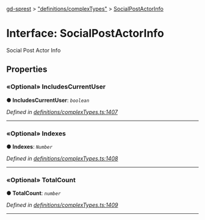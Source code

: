 [gd-sprest](../README.md) > ["definitions/complexTypes"](../modules/_definitions_complextypes_.md) > [SocialPostActorInfo](../interfaces/_definitions_complextypes_.socialpostactorinfo.md)



# Interface: SocialPostActorInfo


Social Post Actor Info


## Properties
<a id="includescurrentuser"></a>

### «Optional» IncludesCurrentUser

**●  IncludesCurrentUser**:  *`boolean`* 

*Defined in [definitions/complexTypes.ts:1407](https://github.com/gunjandatta/sprest/blob/3de79f1/src/definitions/complexTypes.ts#L1407)*





___

<a id="indexes"></a>

### «Optional» Indexes

**●  Indexes**:  *`Number`* 

*Defined in [definitions/complexTypes.ts:1408](https://github.com/gunjandatta/sprest/blob/3de79f1/src/definitions/complexTypes.ts#L1408)*





___

<a id="totalcount"></a>

### «Optional» TotalCount

**●  TotalCount**:  *`number`* 

*Defined in [definitions/complexTypes.ts:1409](https://github.com/gunjandatta/sprest/blob/3de79f1/src/definitions/complexTypes.ts#L1409)*





___


